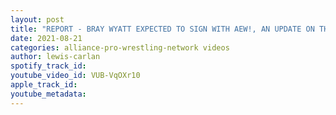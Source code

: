 ```yaml
---
layout: post
title: "REPORT - BRAY WYATT EXPECTED TO SIGN WITH AEW!, AN UPDATE ON THE AEW STATUS OF DANIEL GARCIA!"
date: 2021-08-21
categories: alliance-pro-wrestling-network videos
author: lewis-carlan
spotify_track_id: 
youtube_video_id: VUB-VqOXr10
apple_track_id: 
youtube_metadata: 
---
```

